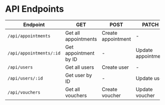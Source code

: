 # API Endpoints

| Endpoint                | GET                   | POST               | PATCH              | DELETE             |
| ----------------------- | --------------------- | ------------------ | ------------------ | ------------------ |
| `/api/appointments`     | Get all appointments  | Create appointment | -                  | -                  |
| `/api/appointments/:id` | Get appointment by ID | -                  | Update appointment | Delete appointment |
| `/api/users`            | Get all users         | Create user        | -                  | -                  |
| `/api/users/:id`        | Get user by ID        | -                  | Update user        | Delete user        |
| `/api/vouchers`         | Get all vouchers      | Create voucher     | Update voucher     | Delete voucher     |
